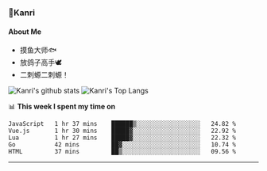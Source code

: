 ### 🌱Kanri
#### About Me
- 摸鱼大师🐟
- 放鸽子高手🕊
- 二刺螈二刺螈！

![Kanri's github stats](https://github-readme-stats.vercel.app/api?username=Yiwen-Chan&show_icons=true&theme=vue&line_height=20)
![Kanri's Top Langs](https://github-readme-stats.vercel.app/api/top-langs/?username=Yiwen-Chan&layout=compact&theme=vue&card_width=270)

📊 **This week I spent my time on**
<!--START_SECTION:waka-->
```text
JavaScript   1 hr 37 mins    ██████▒░░░░░░░░░░░░░░░░░░   24.82 % 
Vue.js       1 hr 30 mins    █████▓░░░░░░░░░░░░░░░░░░░   22.92 % 
Lua          1 hr 27 mins    █████▓░░░░░░░░░░░░░░░░░░░   22.32 % 
Go           42 mins         ██▓░░░░░░░░░░░░░░░░░░░░░░   10.74 % 
HTML         37 mins         ██▒░░░░░░░░░░░░░░░░░░░░░░   09.56 % 
```
<!--END_SECTION:waka-->

***

